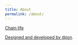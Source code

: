 ```yaml
---
title: About
permalink: /about/
---
```


<p class="heavy-title"><a href="https://jonathanyan.github.io">Chain life

Designed and developed by [@jon](https://github.com/jonathanyan).
